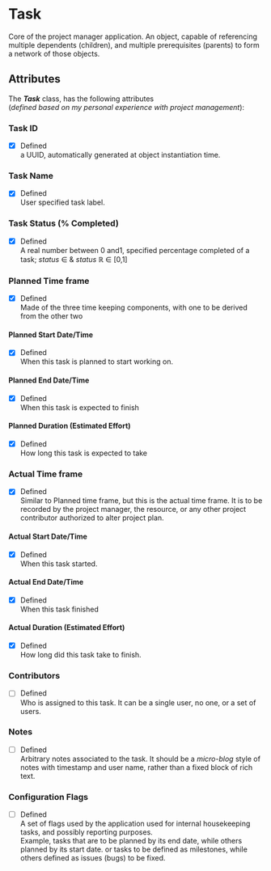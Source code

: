 # Task
Core of the project manager application. An object, capable of referencing multiple dependents (children), and multiple prerequisites (parents) to form a network of those objects.

## Attributes 
The **_Task_** class, has the following attributes \
(_defined based on my personal experience with project management_):
### Task ID
*[x] Defined \
a UUID, automatically generated at object instantiation time. 

### Task Name
*[x] Defined \
User specified task label.

### Task Status (% Completed)
*[x] Defined \
A real number between 0 and1, specified percentage completed of a task; _status_ &in; & _status_ &#8477; &in; [0,1]

### Planned Time frame
*[x] Defined \
Made of the three time keeping components, with one to be derived from the other two
#### Planned Start Date/Time
*[x] Defined \
When this task is planned to start working on.

#### Planned End Date/Time
*[x] Defined \
When this task is expected to finish

#### Planned Duration (Estimated Effort)
*[x] Defined \
How long this task is expected to take

### Actual Time frame
*[x] Defined \
Similar to Planned time frame, but this is the actual time frame. It is to be recorded by the project manager, the resource, or any other project contributor authorized to alter project plan.

#### Actual Start Date/Time
*[x] Defined \
When this task started.

#### Actual End Date/Time
*[x] Defined \
When this task finished

#### Actual Duration (Estimated Effort)
*[x] Defined \
How long did this task take to finish.

### Contributors
*[ ] Defined \
Who is assigned to this task. It can be a single user, no one, or a set of users.

### Notes
*[ ] Defined \
Arbitrary notes associated to the task. It should be a _micro-blog_ style of notes with timestamp and user name, rather than a fixed block of rich text.
 
### Configuration Flags
*[ ] Defined \
A set of flags used by the application used for internal housekeeping tasks, and possibly reporting purposes. \
Example, tasks that are to be planned by its end date, while others planned by its start date. 
or tasks to be defined as milestones, while others defined as issues (bugs) to be fixed.